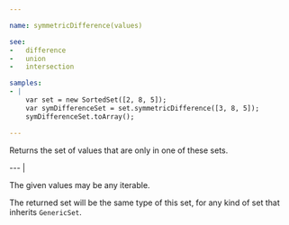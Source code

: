 ```yaml
---

name: symmetricDifference(values)

see:
-   difference
-   union
-   intersection

samples:
- |
    var set = new SortedSet([2, 8, 5]);
    var symDifferenceSet = set.symmetricDifference([3, 8, 5]);
    symDifferenceSet.toArray();

---
```


Returns the set of values that are only in one of these sets.

--- |

The given values may be any iterable.

The returned set will be the same type of this set, for any kind of set that
inherits `GenericSet`.

